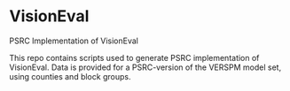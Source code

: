 # VisionEval
PSRC Implementation of VisionEval

This repo contains scripts used to generate PSRC implementation of VisionEval. Data is provided for a PSRC-version of the VERSPM model set, using counties and block groups. 
